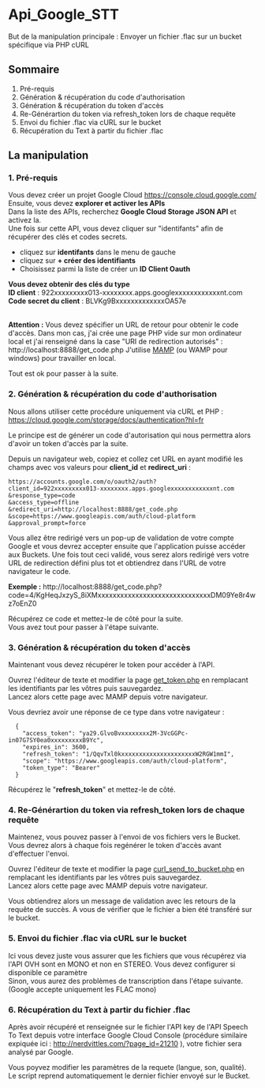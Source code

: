 # Api_Google_STT
But de la manipulation principale : Envoyer un fichier .flac sur un bucket spécifique via PHP cURL

## Sommaire
1. Pré-requis
2. Génération & récupération du code d'authorisation
3. Génération & récupération du token d'accès
4. Re-Générartion du token via refresh_token lors de chaque requête
5. Envoi du fichier .flac via cURL sur le bucket
6. Récupération du Text à partir du fichier .flac

## La manipulation
### 1. Pré-requis
Vous devez créer un projet Google Cloud https://console.cloud.google.com/<br />
Ensuite, vous devez **explorer et activer les APIs**<br />
Dans la liste des APIs, recherchez **Google Cloud Storage JSON API** et activez la.<br/>
Une fois sur cette API, vous devez cliquer sur "identifants" afin de récupérer des clés et codes secrets.
- cliquez sur **identifants** dans le menu de gauche
- cliquez sur **+ créer des identifiants**
- Choisissez parmi la liste de créer un **ID Client Oauth**

**Vous devez obtenir des clés du type**<br />
**ID client**	: 922xxxxxxxxx013-xxxxxxxx.apps.googlexxxxxxxxxxxxnt.com<br />
**Code secret du client** : BLVKg9BxxxxxxxxxxxxxOA57e<br /><br />

**Attention :** Vous devez spécifier un URL de retour pour obtenir le code d'accès.
Dans mon cas, j'ai crée une page PHP vide sur mon ordinateur local et j'ai renseigné dans la case "URI de redirection autorisés" : http://localhost:8888/get_code.php
J'utilise [MAMP](https://www.mamp.info/en/) (ou WAMP pour windows) pour travailler en local.

Tout est ok pour passer à la suite.

### 2. Génération & récupération du code d'authorisation

Nous allons utiliser cette procédure uniquement via cURL et PHP : https://cloud.google.com/storage/docs/authentication?hl=fr

Le principe est de générer un code d'autorisation qui nous permettra alors d'avoir un token d'accès par la suite.<br />

Depuis un navigateur web, copiez et collez cet URL en ayant modifié les champs avec vos valeurs pour **client_id** et **redirect_uri** : 
````
https://accounts.google.com/o/oauth2/auth?
client_id=922xxxxxxxxx013-xxxxxxxx.apps.googlexxxxxxxxxxxxnt.com
&response_type=code
&access_type=offline
&redirect_uri=http://localhost:8888/get_code.php
&scope=https://www.googleapis.com/auth/cloud-platform
&approval_prompt=force
````
Vous allez être redirigé vers un pop-up de validation de votre compte Google et vous devrez accepter ensuite que l'application puisse accéder aux Buckets.
Une fois tout ceci validé, vous serez alors redirigé vers votre URL de redirection défini plus tot et obtiendrez dans l'URL de votre navigateur le code.<br />

**Exemple :** http://localhost:8888/get_code.php?code=4/KgHeqJxzyS_8iXMxxxxxxxxxxxxxxxxxxxxxxxxxxxxxxDM09Ye8r4wz7oEnZ0

Récupérez ce code et mettez-le de côté pour la suite.<br />
Vous avez tout pour passer à l'étape suivante.

### 3. Génération & récupération du token d'accès
Maintenant vous devez récupérer le token pour accéder à l'API.<br />

Ouvrez l'éditeur de texte et modifier la page [get_token.php](https://github.com/MathieuDuboy/Api_Google_STT/blob/master/get_token.php) en remplacant les identifiants par les vôtres puis sauvegardez.<br />
Lancez alors cette page avec MAMP depuis votre navigateur.<br />

Vous devriez avoir une réponse de ce type dans votre navigateur : <br/>
````
  {
    "access_token": "ya29.GlvoBvxxxxxxxx2M-3VcGGPc-in07G7SY0ea0xxxxxxxxxB9Yc",
    "expires_in": 3600,
    "refresh_token": "1/QqvTxl0kxxxxxxxxxxxxxxxxxxxxxW2RGW1mmI",
    "scope": "https://www.googleapis.com/auth/cloud-platform",
    "token_type": "Bearer"
  }
````
Récupérez le "**refresh_token**" et mettez-le de côté.

### 4. Re-Générartion du token via refresh_token lors de chaque requête
Maintenez, vous pouvez passer à l'envoi de vos fichiers vers le Bucket.<br />
Vous devrez alors à chaque fois regénérer le token d'accès avant d'effectuer l'envoi.<br />

Ouvrez l'éditeur de texte et modifier la page [curl_send_to_bucket.php](https://github.com/MathieuDuboy/Api_Google_STT/blob/master/curl_send_to_bucket.php) en remplacant les identifiants par les vôtres puis sauvegardez.<br />
Lancez alors cette page avec MAMP depuis votre navigateur.<br />

Vous obtiendrez alors un message de validation avec les retours de la requête de succès. A vous de vérifier que le fichier a bien été transféré sur le bucket.

### 5. Envoi du fichier .flac via cURL sur le bucket
Ici vous devez juste vous assurer que les fichiers que vous récupérez via l'API OVH sont en MONO et non en STEREO. Vous devez configurer si disponible ce paramètre<br />
Sinon, vous aurez des problèmes de transcription dans l'étape suivante. (Google accepte uniquement les FLAC mono)<br />

### 6. Récupération du Text à partir du fichier .flac
Après avoir récupéré et renseignée sur le fichier l'API key de l'API Speech To Text depuis votre interface Google Cloud Console (procédure similaire expiquée ici : http://nerdvittles.com/?page_id=21210 ), votre fichier sera analysé par Google.<br />

Vous poyvez modifier les paramètres de la requete (langue, son, qualité).<br />
Le script reprend automatiquement le dernier fichier envoyé sur le Bucket.




